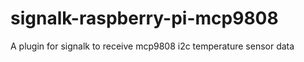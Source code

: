 # signalk-raspberry-pi-mcp9808

A plugin for signalk to receive mcp9808 i2c temperature sensor data
